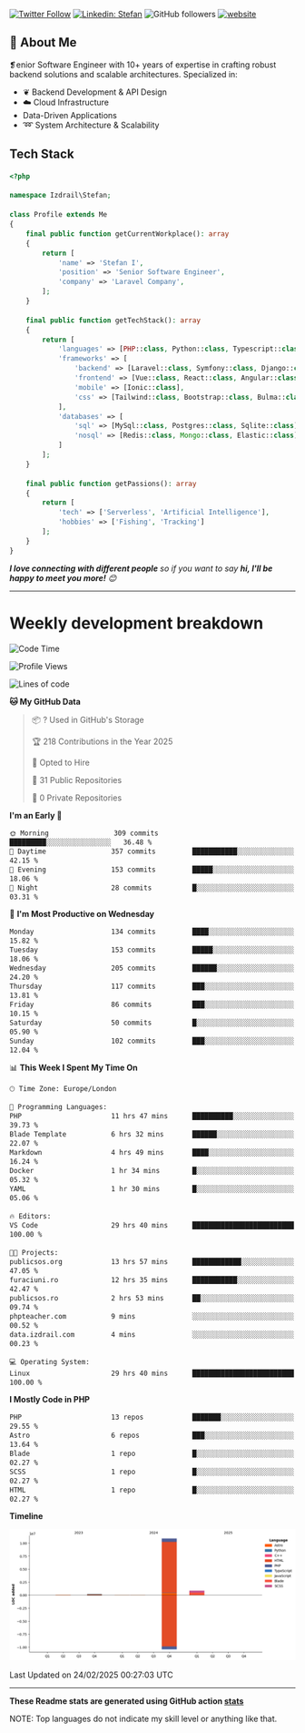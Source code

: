 [![Twitter Follow](https://img.shields.io/twitter/follow/thephpteacher?label=Follow)](https://twitter.com/intent/follow?screen_name=thephpteacher)
[![Linkedin: Stefan](https://img.shields.io/badge/izdrail-blue?style=flat-square&logo=Linkedin&logoColor=white&link=https://www.linkedin.com/in/izdrail/)](https://www.linkedin.com/in/izdrail/)
![GitHub followers](https://img.shields.io/github/followers/izdrail?label=Follow&style=social)
[![website](https://img.shields.io/badge/Website-46a2f1.svg?&style=flat-square&logo=Google-Chrome&logoColor=white&link=https://izdrail.com/)](https://izdrail.com/)

## 🚀 About Me
❡enior Software Engineer with 10+ years of expertise in crafting robust backend solutions and scalable architectures. 
Specialized in:

- ❦ Backend Development & API Design
- ☁️ Cloud Infrastructure
-  Data-Driven Applications
- ➿ System Architecture & Scalability

## Tech Stack

```php
<?php

namespace Izdrail\Stefan;

class Profile extends Me
{
    final public function getCurrentWorkplace(): array
    {
        return [
            'name' => 'Stefan I',
            'position' => 'Senior Software Engineer',
            'company' => 'Laravel Company',
        ];
    }
    
    final public function getTechStack(): array
    {
        return [
            'languages' => [PHP::class, Python::class, Typescript::class],
            'frameworks' => [
                'backend' => [Laravel::class, Symfony::class, Django::class, FastApi::class],
                'frontend' => [Vue::class, React::class, Angular::class],
                'mobile' => [Ionic::class],
                'css' => [Tailwind::class, Bootstrap::class, Bulma::class]
            ],
            'databases' => [
                'sql' => [MySql::class, Postgres::class, Sqlite::class],
                'nosql' => [Redis::class, Mongo::class, Elastic::class]
            ]
        ];
    }

    final public function getPassions(): array
    {
        return [
            'tech' => ['Serverless', 'Artificial Intelligence'],
            'hobbies' => ['Fishing', 'Tracking']
        ];
    }
}
```
 <em><b>I love connecting with different people</b> so if you want to say <b>hi, I'll be happy to meet you more!</b> 😊</em>


---
# Weekly development breakdown
<!--START_SECTION:waka-->
![Code Time](http://img.shields.io/badge/Code%20Time-1%2C077%20hrs%2027%20mins-blue)

![Profile Views](http://img.shields.io/badge/Profile%20Views-56-blue)

![Lines of code](https://img.shields.io/badge/From%20Hello%20World%20I%27ve%20Written-12.1%20million%20lines%20of%20code-blue)

**🐱 My GitHub Data** 

> 📦 ? Used in GitHub's Storage 
 > 
> 🏆 218 Contributions in the Year 2025
 > 
> 💼 Opted to Hire
 > 
> 📜 31 Public Repositories 
 > 
> 🔑 0 Private Repositories 
 > 
**I'm an Early 🐤** 

```text
🌞 Morning                309 commits         █████████░░░░░░░░░░░░░░░░   36.48 % 
🌆 Daytime                357 commits         ███████████░░░░░░░░░░░░░░   42.15 % 
🌃 Evening                153 commits         █████░░░░░░░░░░░░░░░░░░░░   18.06 % 
🌙 Night                  28 commits          █░░░░░░░░░░░░░░░░░░░░░░░░   03.31 % 
```
📅 **I'm Most Productive on Wednesday** 

```text
Monday                   134 commits         ████░░░░░░░░░░░░░░░░░░░░░   15.82 % 
Tuesday                  153 commits         █████░░░░░░░░░░░░░░░░░░░░   18.06 % 
Wednesday                205 commits         ██████░░░░░░░░░░░░░░░░░░░   24.20 % 
Thursday                 117 commits         ███░░░░░░░░░░░░░░░░░░░░░░   13.81 % 
Friday                   86 commits          ███░░░░░░░░░░░░░░░░░░░░░░   10.15 % 
Saturday                 50 commits          █░░░░░░░░░░░░░░░░░░░░░░░░   05.90 % 
Sunday                   102 commits         ███░░░░░░░░░░░░░░░░░░░░░░   12.04 % 
```


📊 **This Week I Spent My Time On** 

```text
🕑︎ Time Zone: Europe/London

💬 Programming Languages: 
PHP                      11 hrs 47 mins      ██████████░░░░░░░░░░░░░░░   39.73 % 
Blade Template           6 hrs 32 mins       ██████░░░░░░░░░░░░░░░░░░░   22.07 % 
Markdown                 4 hrs 49 mins       ████░░░░░░░░░░░░░░░░░░░░░   16.24 % 
Docker                   1 hr 34 mins        █░░░░░░░░░░░░░░░░░░░░░░░░   05.32 % 
YAML                     1 hr 30 mins        █░░░░░░░░░░░░░░░░░░░░░░░░   05.06 % 

🔥 Editors: 
VS Code                  29 hrs 40 mins      █████████████████████████   100.00 % 

🐱‍💻 Projects: 
publicsos.org            13 hrs 57 mins      ████████████░░░░░░░░░░░░░   47.05 % 
furaciuni.ro             12 hrs 35 mins      ███████████░░░░░░░░░░░░░░   42.47 % 
publicsos.ro             2 hrs 53 mins       ██░░░░░░░░░░░░░░░░░░░░░░░   09.74 % 
phpteacher.com           9 mins              ░░░░░░░░░░░░░░░░░░░░░░░░░   00.52 % 
data.izdrail.com         4 mins              ░░░░░░░░░░░░░░░░░░░░░░░░░   00.23 % 

💻 Operating System: 
Linux                    29 hrs 40 mins      █████████████████████████   100.00 % 
```

**I Mostly Code in PHP** 

```text
PHP                      13 repos            ███████░░░░░░░░░░░░░░░░░░   29.55 % 
Astro                    6 repos             ███░░░░░░░░░░░░░░░░░░░░░░   13.64 % 
Blade                    1 repo              █░░░░░░░░░░░░░░░░░░░░░░░░   02.27 % 
SCSS                     1 repo              █░░░░░░░░░░░░░░░░░░░░░░░░   02.27 % 
HTML                     1 repo              █░░░░░░░░░░░░░░░░░░░░░░░░   02.27 % 
```



**Timeline**

![Lines of Code chart](https://raw.githubusercontent.com/izdrail/izdrail/master/assets/bar_graph.png)


 Last Updated on 24/02/2025 00:27:03 UTC
<!--END_SECTION:waka-->

---


**These Readme stats are generated using GitHub action [stats](https://github.com/izdrail/stats)**

NOTE: Top languages do not indicate my skill level or anything like that. 
